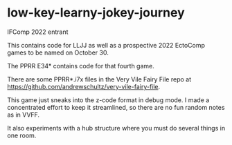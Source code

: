 # low-key-learny-jokey-journey
IFComp 2022 entrant

This contains code for LLJJ as well as a prospective 2022 EctoComp games to be named on October 30.

The PPRR E34\* contains code for that fourth game.

There are some PPRR\*.i7x files in the Very Vile Fairy File repo at https://github.com/andrewschultz/very-vile-fairy-file.

This game just sneaks into the z-code format in debug mode. I made a concentrated effort to keep it streamlined, so there are no fun random notes as in VVFF.

It also experiments with a hub structure where you must do several things in one room.